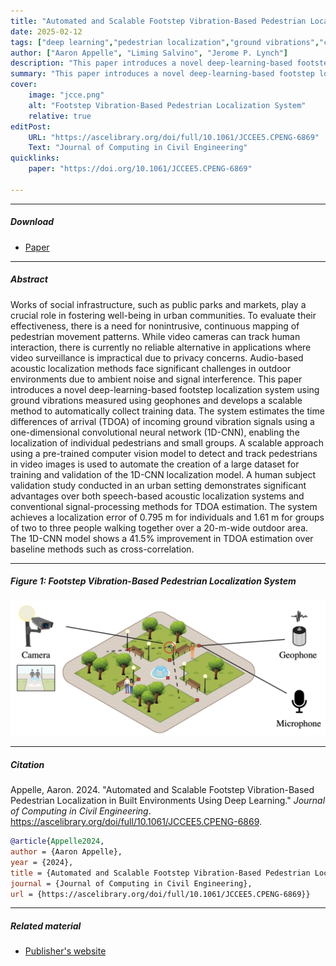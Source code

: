 ```yaml
---
title: "Automated and Scalable Footstep Vibration-Based Pedestrian Localization in Built Environments Using Deep Learning" 
date: 2025-02-12
tags: ["deep learning","pedestrian localization","ground vibrations","civil engineering","urban infrastructure"]
author: ["Aaron Appelle", "Liming Salvino", "Jerome P. Lynch"]
description: "This paper introduces a novel deep-learning-based footstep localization system using ground vibrations measured using geophones. Published in the Journal of Computing in Civil Engineering, 2024." 
summary: "This paper introduces a novel deep-learning-based footstep localization system using ground vibrations measured using geophones and develops a scalable method to automatically collect training data. We show that it significantly outperforms acoustic localization." 
cover:
    image: "jcce.png"
    alt: "Footstep Vibration-Based Pedestrian Localization System"
    relative: true
editPost:
    URL: "https://ascelibrary.org/doi/full/10.1061/JCCEE5.CPENG-6869"
    Text: "Journal of Computing in Civil Engineering"
quicklinks:
    paper: "https://doi.org/10.1061/JCCEE5.CPENG-6869"

---
```


---

##### Download

+ [Paper](https://doi.org/10.1061/JCCEE5.CPENG-6869)

---

##### Abstract

Works of social infrastructure, such as public parks and markets, play a crucial role in fostering well-being in urban communities. To evaluate their effectiveness, there is a need for nonintrusive, continuous mapping of pedestrian movement patterns. While video cameras can track human interaction, there is currently no reliable alternative in applications where video surveillance is impractical due to privacy concerns. Audio-based acoustic localization methods face significant challenges in outdoor environments due to ambient noise and signal interference. This paper introduces a novel deep-learning-based footstep localization system using ground vibrations measured using geophones and develops a scalable method to automatically collect training data. The system estimates the time differences of arrival (TDOA) of incoming ground vibration signals using a one-dimensional convolutional neural network (1D-CNN), enabling the localization of individual pedestrians and small groups. A scalable approach using a pre-trained computer vision model to detect and track pedestrians in video images is used to automate the creation of a large dataset for training and validation of the 1D-CNN localization model. A human subject validation study conducted in an urban setting demonstrates significant advantages over both speech-based acoustic localization systems and conventional signal-processing methods for TDOA estimation. The system achieves a localization error of 0.795 m for individuals and 1.61 m for groups of two to three people walking together over a 20-m-wide outdoor area. The 1D-CNN model shows a 41.5% improvement in TDOA estimation over baseline methods such as cross-correlation.

---

##### Figure 1: Footstep Vibration-Based Pedestrian Localization System

![](jcce.png)

---

##### Citation

Appelle, Aaron. 2024. "Automated and Scalable Footstep Vibration-Based Pedestrian Localization in Built Environments Using Deep Learning." *Journal of Computing in Civil Engineering*. https://ascelibrary.org/doi/full/10.1061/JCCEE5.CPENG-6869.

```BibTeX
@article{Appelle2024,
author = {Aaron Appelle},
year = {2024},
title = {Automated and Scalable Footstep Vibration-Based Pedestrian Localization in Built Environments Using Deep Learning},
journal = {Journal of Computing in Civil Engineering},
url = {https://ascelibrary.org/doi/full/10.1061/JCCEE5.CPENG-6869}}
```

---

##### Related material

+ [Publisher's website](https://ascelibrary.org/doi/full/10.1061/JCCEE5.CPENG-6869)

